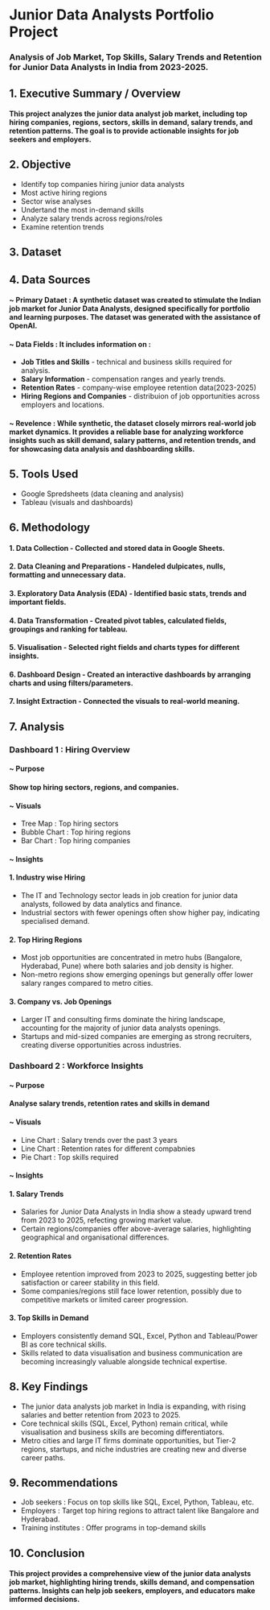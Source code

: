 # Junior Data Analysts Portfolio Project
### Analysis of Job Market, Top Skills, Salary Trends and Retention for Junior Data Analysts in India from 2023-2025.
## 1. Executive Summary / Overview
#### This project analyzes the junior data analyst job market, including top hiring companies, regions, sectors, skills in demand, salary trends, and retention patterns. The goal is to provide actionable insights for job seekers and employers.
## 2. Objective
 - Identify top companies hiring junior data analysts
 - Most active hiring regions
 - Sector wise analyses
 - Undertand the most in-demand skills
 - Analyze salary trends across regions/roles
 - Examine retention trends
## 3. Dataset

## 4. Data Sources
#### ~ **Primary Dataet** : A synthetic dataset was created to stimulate the Indian job market for Junior Data Analysts, designed specifically for portfolio and learning purposes. The dataset was generated with the assistance of OpenAI.
#### ~ **Data Fields** : It includes information on :
- **Job Titles and Skills** - technical and business skills required for analysis.
- **Salary Information** - compensation ranges and yearly trends.
- **Retention Rates** - company-wise employee retention data(2023-2025)
- **Hiring Regions and Companies** - distribuion of job opportunities across employers and locations.
#### ~ **Revelence** : While synthetic, the dataset closely mirrors real-world job market dynamics. It provides a reliable base for analyzing workforce insights such as skill demand, salary patterns, and retention trends, and for showcasing data analysis and dashboarding skills.
## 5. Tools Used
- Google Spredsheets (data cleaning and analysis)
- Tableau (visuals and dashboards)
## 6. Methodology
#### 1. Data Collection - Collected and stored data in Google Sheets.
#### 2. Data Cleaning and Preparations - Handeled dulpicates, nulls, formatting and unnecessary data.
#### 3. Exploratory Data Analysis (EDA) - Identified basic stats, trends and important fields.
#### 4. Data Transformation - Created pivot tables, calculated fields, groupings and ranking for tableau.
#### 5. Visualisation - Selected right fields and charts types for different insights.
#### 6. Dashboard Design - Created an interactive dashboards by arranging charts and using filters/parameters.
#### 7. Insight Extraction - Connected the visuals to real-world meaning.
## 7. Analysis
### Dashboard 1 : Hiring Overview
#### ~ Purpose
#### Show top hiring sectors, regions, and companies.
#### ~ Visuals
- Tree Map : Top hiring sectors
- Bubble Chart : Top hiring regions
- Bar Chart : Top hiring companies
#### ~ Insights
#### 1. Industry wise Hiring
- The IT and Technology sector leads in job creation for junior data analysts, followed by data analytics and finance.
- Industrial sectors with fewer openings often show higher pay, indicating specialised demand.
#### 2. Top Hiring Regions
- Most job opportunities are concentrated in metro hubs (Bangalore, Hyderabad, Pune) where both salaries and job density is higher.
- Non-metro regions show emerging openings but generally offer lower salary ranges compared to metro cities.
#### 3. Company vs. Job Openings
- Larger IT and consulting firms dominate the hiring landscape, accounting for the majority of junior data analysts openings.
- Startups and mid-sized companies are emerging as strong recruiters, creating diverse opportunities across industries. 
### Dashboard 2 : Workforce Insights
#### ~ Purpose
#### Analyse salary trends, retention rates and skills in demand
#### ~ Visuals
- Line Chart : Salary trends over the past 3 years
- Line Chart : Retention rates for different compabnies
- Pie Chart : Top skills required
#### ~ Insights
#### 1. Salary Trends 
- Salaries for Junior Data Analysts in India show a steady upward trend from 2023 to 2025, refecting growing market value.
- Certain regions/companies offer above-average salaries, highlighting geographical and organisational differences.
#### 2. Retention Rates
- Employee retention improved from 2023 to 2025, suggesting better job satisfaction or career stability in this field.
- Some companies/regions still face lower retention, possibly due to competitive markets or limited career progression.
#### 3. Top Skills in Demand
- Employers consistently demand SQL, Excel, Python and Tableau/Power BI as core technical skills.
- Skills related to data visualisation and business communication are becoming increasingly valuable alongside technical expertise.
## 8. Key Findings
- The junior data analysts job market in India is expanding, with rising salaries and better retention from 2023 to 2025.
- Core technical skills (SQL, Excel, Python) remain critical, while visualisation and business skills are becoming differentiators.
- Metro cities and large IT firms dominate opportunities, but Tier-2 regions, startups, and niche industries are creating new and diverse career paths.
## 9. Recommendations
- Job seekers : Focus on top skills like SQL, Excel, Python, Tableau, etc.
- Employers : Target top hiring regions to attract talent like Bangalore and Hyderabad.
- Training institutes : Offer programs in top-demand skills
## 10. Conclusion
#### This project provides a comprehensive view of the junior data analysts job market, highlighting hiring trends, skills demand, and compensation patterns. Insights can help job seekers, employers, and educators make imformed decisions.



